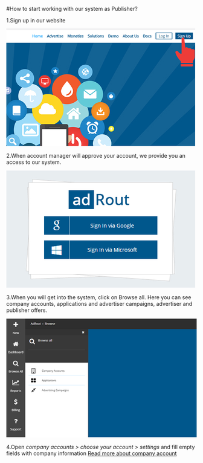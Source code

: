 #How to start working with our system as Publisher?

1.Sign up in our website

![](../images/1-step.jpg)

2.When account manager will approve your account, we provide you an access to our system.

![](../images/2-step.jpg)

3.When you will get into the system, click on Browse all. Here you can see company accounts, applications and advertiser campaigns, advertiser and publisher offers.

![](../images/3-step.jpg)

4.Open *company accounts > choose your account > settings* and fill empty fields with company information [Read more about company account
](http://docs.adrout.net/docs/company_account.html)
